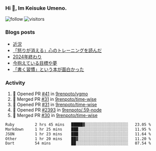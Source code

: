 ### Hi 👋, Im Keisuke Umeno.

<!--
**9renpoto/9renpoto** is a ✨ _special_ ✨ repository because its `README.md` (this file) appears on your GitHub profile.

Here are some ideas to get you started:

- 🔭 I’m currently working on ...
- 🌱 I’m currently learning ...
- 👯 I’m looking to collaborate on ...
- 🤔 I’m looking for help with ...
- 💬 Ask me about ...
- 📫 How to reach me: ...
- 😄 Pronouns: ...
- ⚡ Fun fact: ...
-->

![follow](https://img.shields.io/github/followers/9renpoto?label=Follow&style=social)
![visitors](https://komarev.com/ghpvc/?username=9renpoto&label=Profile%20views&color=0e75b6&style=flat)

### Blogs posts

<!-- BLOG-POST-LIST:START -->
- [近況](https://9renpoto.win/entry/2025/04/05/current_status)
- [「怒りが消える」心のトレーニングを読んだ](https://9renpoto.win/entry/2025/02/01/anger-management)
- [2024年終わり](https://9renpoto.win/entry/2024/12/31/2024-end)
- [今抱えている目標や夢](https://9renpoto.win/entry/2024/12/02/objective)
- [「書く習慣」という本が面白かった](https://9renpoto.win/entry/2024/11/11/leave_a_feeling_sad)
<!-- BLOG-POST-LIST:END -->

### Activity

<!--START_SECTION:activity-->
1. 💪 Opened PR [#41](https://github.com/9renpoto/vgmo/pull/41) in [9renpoto/vgmo](https://github.com/9renpoto/vgmo)
2. 🎉 Merged PR [#31](https://github.com/9renpoto/time-wise/pull/31) in [9renpoto/time-wise](https://github.com/9renpoto/time-wise)
3. 💪 Opened PR [#31](https://github.com/9renpoto/time-wise/pull/31) in [9renpoto/time-wise](https://github.com/9renpoto/time-wise)
4. 💪 Opened PR [#2393](https://github.com/9renpoto/.59-node/pull/2393) in [9renpoto/.59-node](https://github.com/9renpoto/.59-node)
5. 🎉 Merged PR [#30](https://github.com/9renpoto/time-wise/pull/30) in [9renpoto/time-wise](https://github.com/9renpoto/time-wise)
<!--END_SECTION:activity-->

<!--START_SECTION:waka-->

```txt
Ruby         2 hrs 45 mins   █████▓░░░░░░░░░░░░░░░░░░░   23.05 %
Markdown     1 hr 25 mins    ███░░░░░░░░░░░░░░░░░░░░░░   11.95 %
JSON         1 hr 23 mins    ███░░░░░░░░░░░░░░░░░░░░░░   11.64 %
Other        1 hr 20 mins    ██▓░░░░░░░░░░░░░░░░░░░░░░   11.20 %
Dart         54 mins         ██░░░░░░░░░░░░░░░░░░░░░░░   07.54 %
```

<!--END_SECTION:waka-->

